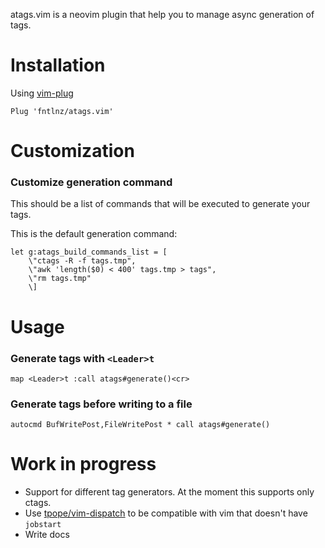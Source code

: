 atags.vim is a neovim plugin that help you to manage async generation of tags.

# Installation

Using [vim-plug](https://github.com/junegunn/vim-plug)
```vim
Plug 'fntlnz/atags.vim'
```

# Customization

### Customize generation command

This should be a list of commands that will be executed
to generate your tags.

This is the default generation command:

```viml
let g:atags_build_commands_list = [
    \"ctags -R -f tags.tmp",
    \"awk 'length($0) < 400' tags.tmp > tags",
    \"rm tags.tmp"
    \]
```


# Usage

### Generate tags with `<Leader>t`

```viml
map <Leader>t :call atags#generate()<cr>
```

### Generate tags before writing to a file

```viml
autocmd BufWritePost,FileWritePost * call atags#generate()
```

# Work in progress

- Support for different tag generators. At the moment this supports only ctags.
- Use [tpope/vim-dispatch](https://gituhb.com/tpope/vim-dispatch) to be compatible with vim that doesn't have `jobstart`
- Write docs
